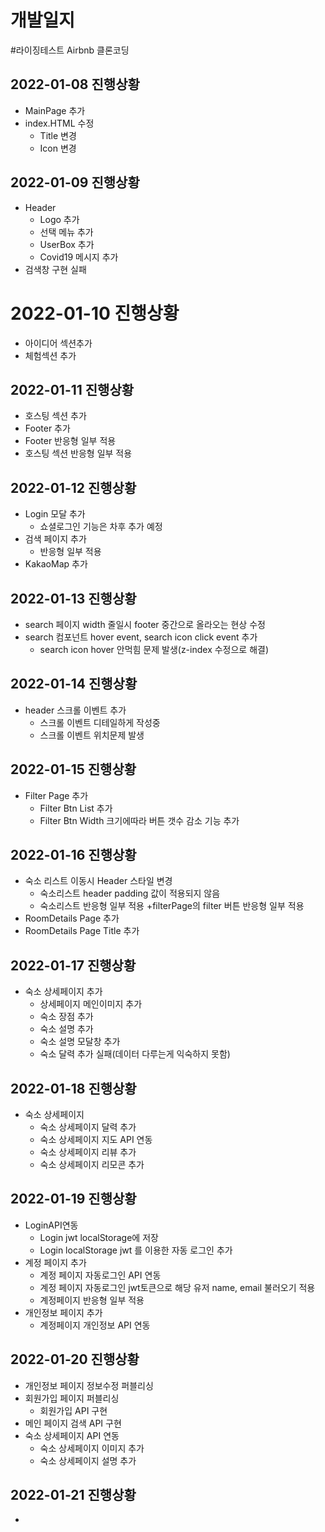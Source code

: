 # 개발일지

#라이징테스트 Airbnb 클론코딩

## 2022-01-08 진행상황
+ MainPage 추가
+ index.HTML 수정
  + Title 변경
  + Icon 변경

## 2022-01-09 진행상황
+ Header
  + Logo 추가
  + 선택 메뉴 추가
  + UserBox 추가
  + Covid19 메시지 추가
+ 검색창 구현 실패 

# 2022-01-10 진행상황
+ 아이디어 섹션추가
+ 체험섹션 추가

## 2022-01-11 진행상황
+ 호스팅 섹션 추가
+ Footer 추가
+ Footer 반응형 일부 적용
+ 호스팅 섹션 반응형 일부 적용

## 2022-01-12 진행상황
+ Login 모달 추가
  + 쇼셜로그인 기능은 차후 추가 예정
+ 검색 페이지 추가
  + 반응형 일부 적용
+ KakaoMap 추가

## 2022-01-13 진행상황
+ search 페이지 width 줄일시 footer 중간으로 올라오는 현상 수정
+ search 컴포넌트 hover event, search icon click event 추가
  + search icon hover 안먹힘 문제 발생(z-index 수정으로 해결)

## 2022-01-14 진행상황
+ header 스크롤 이벤트 추가
  + 스크롤 이벤트 디테일하게 작성중
  + 스크롤 이벤트 위치문제 발생

## 2022-01-15 진행상황
+ Filter Page 추가
  + Filter Btn List 추가
  + Filter Btn Width 크기에따라 버튼 갯수 감소 기능 추가

## 2022-01-16 진행상황
+ 숙소 리스트 이동시 Header 스타일 변경
  + 숙소리스트 header padding 값이 적용되지 않음
  + 숙소리스트 반응형 일부 적용
+filterPage의 filter 버튼 반응형 일부 적용
+ RoomDetails Page 추가
+ RoomDetails Page Title 추가

## 2022-01-17 진행상황
+ 숙소 상세페이지 추가
  + 상세페이지 메인이미지 추가
  + 숙소 장점 추가
  + 숙소 설명 추가
  + 숙소 설명 모달창 추가
  + 숙소 달력 추가 실패(데이터 다루는게 익숙하지 못함)

## 2022-01-18 진행상황
+ 숙소 상세페이지
  + 숙소 상세페이지 달력 추가
  + 숙소 상세페이지 지도 API 연동
  + 숙소 상세페이지 리뷰 추가
  + 숙소 상세페이지 리모콘 추가

## 2022-01-19 진행상황
+ LoginAPI연동
  + Login jwt localStorage에 저장
  + Login localStorage jwt 를 이용한 자동 로그인 추가
+ 계정 페이지 추가
  + 계정 페이지 자동로그인 API 연동
  + 계정 페이지 자동로그인 jwt토큰으로 해당 유저 name, email 불러오기 적용
  + 계정페이지 반응형 일부 적용
+ 개인정보 페이지 추가
  + 계정페이지 개인정보 API 연동

## 2022-01-20 진행상황
+ 개인정보 페이지 정보수정 퍼블리싱
+ 회원가입 페이지 퍼블리싱
  + 회원가입 API 구현
+ 메인 페이지 검색 API 구현
+ 숙소 상세페이지 API 연동
  + 숙소 상세페이지 이미지 추가
  + 숙소 상세페이지 설명 추가

## 2022-01-21 진행상황
+ 
